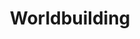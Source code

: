 ---
date created: Monday, December 11th 2023, 5:53:27 pm
date modified: Monday, December 11th 2023, 5:53:47 pm
eleventyNavigation:
  key: Worldbuilding
layout: base.njk
path: /garden%5C%F0%9F%8C%90Worldbuilding/Worldbuilding/
title: Worldbuilding
---